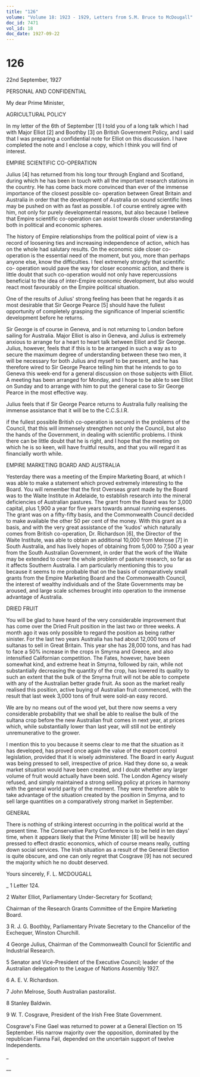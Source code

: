 ```yaml
---
title: "126"
volume: "Volume 18: 1923 - 1929, Letters from S.M. Bruce to McDougall"
doc_id: 7471
vol_id: 18
doc_date: 1927-09-22
---
```


# 126

22nd September, 1927

PERSONAL AND CONFIDENTIAL

My dear Prime Minister,

AGRICULTURAL POLICY

In my letter of the 6th of September [1] I told you of a long talk which I had with Major Elliot [2] and Boothby [3] on British Government Policy, and I said that I was preparing a confidential note for Elliot on this discussion. I have completed the note and I enclose a copy, which I think you will find of interest.

EMPIRE SCIENTIFIC CO-OPERATION

Julius [4] has returned from his long tour through England and Scotland, during which he has been in touch with all the important research stations in the country. He has come back more convinced than ever of the immense importance of the closest possible co- operation between Great Britain and Australia in order that the development of Australia on sound scientific lines may be pushed on with as fast as possible. I of course entirely agree with him, not only for purely developmental reasons, but also because I believe that Empire scientific co-operation can assist towards closer understanding both in political and economic spheres.

The history of Empire relationships from the political point of view is a record of loosening ties and increasing independence of action, which has on the whole had salutary results. On the economic side closer co-operation is the essential need of the moment, but you, more than perhaps anyone else, know the difficulties. I feel extremely strongly that scientific co- operation would pave the way for closer economic action, and there is little doubt that such co-operation would not only have repercussions beneficial to the idea of inter-Empire economic development, but also would react most favourably on the Empire political situation.

One of the results of Julius' strong feeling has been that he regards it as most desirable that Sir George Pearce [5] should have the fullest opportunity of completely grasping the significance of Imperial scientific development before he returns.

Sir George is of course in Geneva, and is not returning to London before sailing for Australia. Major Elliot is also in Geneva, and Julius is extremely anxious to arrange for a heart to heart talk between Elliot and Sir George. Julius, however, feels that if this is to be arranged in such a way as to secure the maximum degree of understanding between these two men, it will be necessary for both Julius and myself to be present, and he has therefore wired to Sir George Pearce telling him that he intends to go to Geneva this week-end for a general discussion on those subjects with Elliot. A meeting has been arranged for Monday, and I hope to be able to see Elliot on Sunday and to arrange with him to put the general case to Sir George Pearce in the most effective way.

Julius feels that if Sir George Pearce returns to Australia fully realising the immense assistance that it will be to the C.C.S.I.R.

if the fullest possible British co-operation is secured in the problems of the Council, that this will immensely strengthen not only the Council, but also the hands of the Government, in dealing with scientific problems. I think there can be little doubt that he is right, and I hope that the meeting on which he is so keen, will have fruitful results, and that you will regard it as financially worth while.

EMPIRE MARKETING BOARD AND AUSTRALIA

Yesterday there was a meeting of the Empire Marketing Board, at which I was able to make a statement which proved extremely interesting to the Board. You will remember that the first Overseas grant made by the Board was to the Waite Institute in Adelaide, to establish research into the mineral deficiencies of Australian pastures. The grant from the Board was for 3,000 capital, plus 1,900 a year for five years towards annual running expenses. The grant was on a fifty-fifty basis, and the Commonwealth Council decided to make available the other 50 per cent of the money. With this grant as a basis, and with the very great assistance of the 'kudos' which naturally comes from British co-operation, Dr. Richardson [6], the Director of the Waite Institute, was able to obtain an additional 10,000 from Melrose [7] in South Australia, and has lively hopes of obtaining from 5,000 to 7,500 a year from the South Australian Government, in order that the work of the Waite may be extended to cover the whole problem of pasture research, so far as it affects Southern Australia. I am particularly mentioning this to you because it seems to me probable that on the basis of comparatively small grants from the Empire Marketing Board and the Commonwealth Council, the interest of wealthy individuals and of the State Governments may be aroused, and large scale schemes brought into operation to the immense advantage of Australia.

DRIED FRUIT

You will be glad to have heard of the very considerable improvement that has come over the Dried Fruit position in the last two or three weeks. A month ago it was only possible to regard the position as being rather sinister. For the last two years Australia has had about 12,000 tons of sultanas to sell in Great Britain. This year she has 28,000 tons, and has had to face a 50% increase in the crops in Smyrna and Greece, and also intensified Californian competition. The Fates, however, have been somewhat kind, and extreme heat in Smyrna, followed by rain, while not substantially decreasing the quantity of the crop, has lowered its quality to such an extent that the bulk of the Smyrna fruit will not be able to compete with any of the Australian better grade fruit. As soon as the market really realised this position, active buying of Australian fruit commenced, with the result that last week 3,000 tons of fruit were sold-an easy record.

We are by no means out of the wood yet, but there now seems a very considerable probability that we shall be able to realise the bulk of the sultana crop before the new Australian fruit comes in next year, at prices which, while substantially lower than last year, will still not be entirely unremunerative to the grower.

I mention this to you because it seems clear to me that the situation as it has developed, has proved once again the value of the export control legislation, provided that it is wisely administered. The Board in early August was being pressed to sell, irrespective of price. Had they done so, a weak market situation would have been created, and I doubt whether any larger volume of fruit would actually have been sold. The London Agency wisely refused, and simply maintained a strong selling policy at prices in harmony with the general world parity of the moment. They were therefore able to take advantage of the situation created by the position in Smyrna, and to sell large quantities on a comparatively strong market in September.

GENERAL

There is nothing of striking interest occurring in the political world at the present time. The Conservative Party Conference is to be held in ten days' time, when it appears likely that the Prime Minister [8] will be heavily pressed to effect drastic economics, which of course means really, cutting down social services. The Irish situation as a result of the General Election is quite obscure, and one can only regret that Cosgrave [9] has not secured the majority which he no doubt deserved.

Yours sincerely, F. L. MCDOUGALL 

_ 1 Letter 124.

2 Walter Elliot, Parliamentary Under-Secretary for Scotland;

Chairman of the Research Grants Committee of the Empire Marketing Board.

3 R. J. G. Boothby, Parliamentary Private Secretary to the Chancellor of the Exchequer, Winston Churchill.

4 George Julius, Chairman of the Commonwealth Council for Scientific and Industrial Research.

5 Senator and Vice-President of the Executive Council; leader of the Australian delegation to the League of Nations Assembly 1927.

6 A. E. V. Richardson.

7 John Melrose, South Australian pastoralist.

8 Stanley Baldwin.

9 W. T. Cosgrave, President of the Irish Free State Government.

Cosgrave's Fine Gael was returned to power at a General Election on 15 September. His narrow majority over the opposition, dominated by the republican Fianna Fail, depended on the uncertain support of twelve Independents.

_

__
